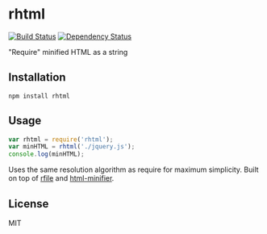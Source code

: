 # rhtml

[![Build Status](https://secure.travis-ci.org/yaru22/rhtml.png)](http://travis-ci.org/yaru22/rhtml)
[![Dependency Status](https://gemnasium.com/yaru22/rhtml.png)](https://gemnasium.com/yaru22/rhtml)

"Require" minified HTML as a string

## Installation

```
npm install rhtml
```

## Usage

```javascript
var rhtml = require('rhtml');
var minHTML = rhtml('./jquery.js');
console.log(minHTML);
```

Uses the same resolution algorithm as require for maximum simplicity.  Built on top of [rfile](https://github.com/ForbesLindesay/rfile) and [html-minifier](https://github.com/kangax/html-minifier).

## License

  MIT

